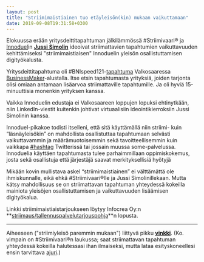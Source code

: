 ```yaml
---
layout: post
title: "Striimimaistiainen tuo etäyleisön(kin) mukaan vaikuttamaan"
date: 2019-09-08T19:31:58+0300
---
```


Elokuussa erään yritysdeittitapahtuman jälkilämmössä #Striimivaari® ja [Innoduel](https://www.innoduel.com/fi)in **[Jussi Simolin](https://www.linkedin.com/in/jussisimolin/)** ideoivat striimattavien tapahtumien vaikuttavuuden kehittämiseksi "striimimaistiaisen" Innoduelin yleisön osallistuttamisen digityökalusta.<!--more-->

Yritysdeittitapahtuma oli #BNIspeed121-[tapahtuma](https://www.facebook.com/events/337818207110522/) Valkosaaressa [BusinessMaker](https://www.business-maker.fi/)-alustalla. Itse etsin tapahtumasta yrityksiä, joiden tarjonta olisi omiaan antamaan lisäarvoa striimattaville tapahtumille. Ja oli hyviä 15-minuuttisia monenkin yrityksen kanssa.

Vaikka Innoduelin edustaja ei Valkosaareen loppujen lopuksi ehtinytkään, niin LinkedIn-viestit kuitenkin johtivat virtuaalisiin ideointikierroksiin Jussi Simolinin kanssa.

Innoduel-pikakoe todisti itselleni, että sitä käyttämällä niin striimi- kuin “läsnäyleisökin” on mahdollista osallistuttaa tapahtumaan selvästi vaikuttavammin ja määrämuotoisemmin sekä tavoitteellisemmin kuin vaikkapa [#hashtag](https://fi.wikipedia.org/wiki/Aihetunniste) Twitterissä tai jossain muussa some-palvelussa. Innoduelia käyttäen tapahtumasta tulee parhaimmillaan oppimiskokemus, josta sekä osallistuja että järjestäjä saavat merkityksellisiä hyötyjä

Mikään kovin mullistava askel “striimimaistiainen” ei välttämättä ole ihmiskunnalle, eikä ehkä #Striimivaari®lle ja Jussi Simolinillekaan. Mutta kätsy mahdollisuus se on striimattavan tapahtuman yhteydessä kokeilla mainiota yleisöjen osallistuttamisen ja vaikuttavuuden lisäämisen digityökalua.

Linkki striimimaistiaistarjoukseen löytyy Infocrea Oy:n **[striimaus/tallennuspalvelutarjouspohja](https://www.infocrea.fi/tarjous/)**n lopusta.

----------

Aiheeseen ("striimiyleisö paremmin mukaan") liittyvä pikku **[vinkki](https://www.infocrea.fi/blogi/2018/04/screeniosoittelut-nakymaan/)**. (Ko. vimpain on #Striimivaari®n laukussa; saat striimattavan tapahtuman yhteydessä kokeilla halutessasi ihan ilmaiseksi, mutta lataa esityskoneellesi ensin tarvittava [ajuri](https://support.logi.com/hc/en-us/articles/360024844213--Downloads-Spotlight-Presentation-Remote).)